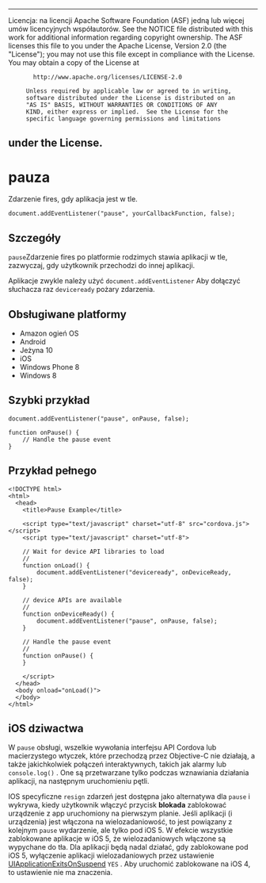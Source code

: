 * * *

Licencja: na licencji Apache Software Foundation (ASF) jedną lub więcej umów licencyjnych współautorów. See the NOTICE file distributed with this work for additional information regarding copyright ownership. The ASF licenses this file to you under the Apache License, Version 2.0 (the "License"); you may not use this file except in compliance with the License. You may obtain a copy of the License at

           http://www.apache.org/licenses/LICENSE-2.0
    
         Unless required by applicable law or agreed to in writing,
         software distributed under the License is distributed on an
         "AS IS" BASIS, WITHOUT WARRANTIES OR CONDITIONS OF ANY
         KIND, either express or implied.  See the License for the
         specific language governing permissions and limitations
    

## under the License.

# pauza

Zdarzenie fires, gdy aplikacja jest w tle.

    document.addEventListener("pause", yourCallbackFunction, false);
    

## Szczegóły

`pause`Zdarzenie fires po platformie rodzimych stawia aplikacji w tle, zazwyczaj, gdy użytkownik przechodzi do innej aplikacji.

Aplikacje zwykle należy użyć `document.addEventListener` Aby dołączyć słuchacza raz `deviceready` pożary zdarzenia.

## Obsługiwane platformy

*   Amazon ogień OS
*   Android
*   Jeżyna 10
*   iOS
*   Windows Phone 8
*   Windows 8

## Szybki przykład

    document.addEventListener("pause", onPause, false);
    
    function onPause() {
        // Handle the pause event
    }
    

## Przykład pełnego

    <!DOCTYPE html>
    <html>
      <head>
        <title>Pause Example</title>
    
        <script type="text/javascript" charset="utf-8" src="cordova.js"></script>
        <script type="text/javascript" charset="utf-8">
    
        // Wait for device API libraries to load
        //
        function onLoad() {
            document.addEventListener("deviceready", onDeviceReady, false);
        }
    
        // device APIs are available
        //
        function onDeviceReady() {
            document.addEventListener("pause", onPause, false);
        }
    
        // Handle the pause event
        //
        function onPause() {
        }
    
        </script>
      </head>
      <body onload="onLoad()">
      </body>
    </html>
    

## iOS dziwactwa

W `pause` obsługi, wszelkie wywołania interfejsu API Cordova lub macierzystego wtyczek, które przechodzą przez Objective-C nie działają, a także jakichkolwiek połączeń interaktywnych, takich jak alarmy lub `console.log()` . One są przetwarzane tylko podczas wznawiania działania aplikacji, na następnym uruchomieniu pętli.

IOS specyficzne `resign` zdarzeń jest dostępna jako alternatywa dla `pause` i wykrywa, kiedy użytkownik włączyć przycisk **blokada** zablokować urządzenie z app uruchomiony na pierwszym planie. Jeśli aplikacji (i urządzenia) jest włączona na wielozadaniowość, to jest powiązany z kolejnym `pause` wydarzenie, ale tylko pod iOS 5. W efekcie wszystkie zablokowane aplikacje w iOS 5, że wielozadaniowych włączone są wypychane do tła. Dla aplikacji będą nadal działać, gdy zablokowane pod iOS 5, wyłączenie aplikacji wielozadaniowych przez ustawienie [UIApplicationExitsOnSuspend][1] `YES` . Aby uruchomić zablokowane na iOS 4, to ustawienie nie ma znaczenia.

 [1]: http://developer.apple.com/library/ios/#documentation/general/Reference/InfoPlistKeyReference/Articles/iPhoneOSKeys.html